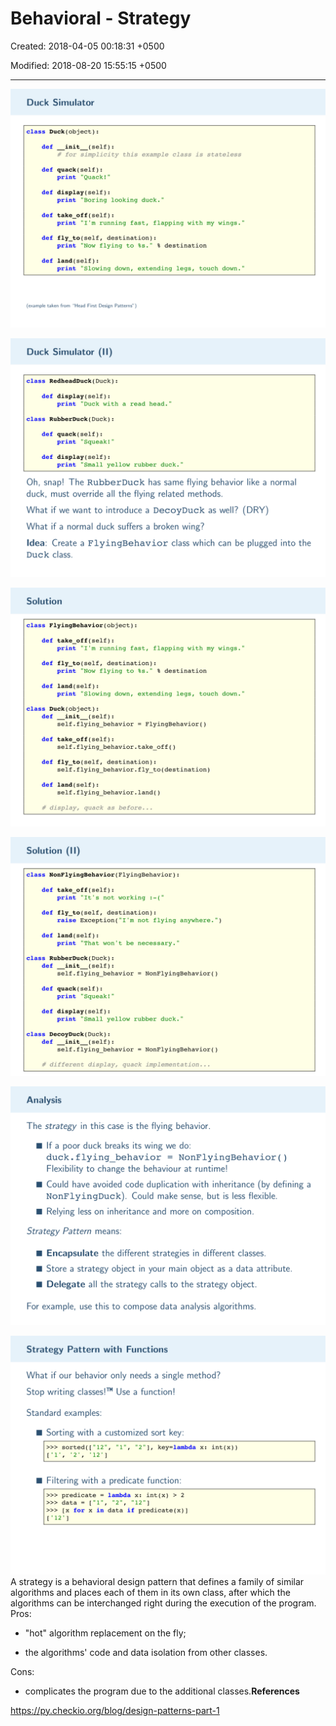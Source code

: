 # Behavioral - Strategy

Created: 2018-04-05 00:18:31 +0500

Modified: 2018-08-20 15:55:15 +0500

---

![image](media/Behavioral---Strategy-image1.png)

![image](media/Behavioral---Strategy-image2.png)

![image](media/Behavioral---Strategy-image3.png)

![image](media/Behavioral---Strategy-image4.png)

![image](media/Behavioral---Strategy-image5.png)

![image](media/Behavioral---Strategy-image6.png)
A strategy is a behavioral design pattern that defines a family of similar algorithms and places each of them in its own class, after which the algorithms can be interchanged right during the execution of the program.
Pros:

- "hot" algorithm replacement on the fly;

- the algorithms' code and data isolation from other classes.

Cons:

- complicates the program due to the additional classes.**References**

<https://py.checkio.org/blog/design-patterns-part-1>
